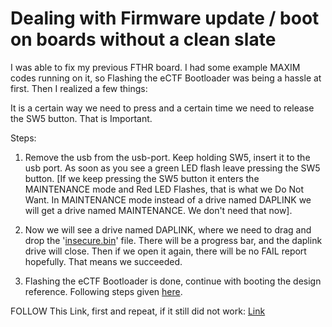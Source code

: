 # Dealing with Firmware update / boot on boards without a clean slate 

I was able to fix my previous FTHR board. I had some example MAXIM codes running on it, so Flashing the eCTF Bootloader was being a hassle at first. Then I realized a few things:

It is a certain way we need to press and a certain time we need to release the SW5 button. That is Important.

Steps:
1. Remove the usb from the usb-port. Keep holding SW5, insert it to the usb port. As soon as you see a green LED flash leave pressing the SW5 button. 
[If we keep pressing the SW5 button it enters the MAINTENANCE mode and Red LED Flashes, that is what we Do Not Want. In MAINTENANCE mode instead of a drive named DAPLINK we will get a drive named MAINTENANCE. We don't need that now].

2. Now we will see a drive named DAPLINK, where we need to drag and drop the '[insecure.bin](https://rules.ectf.mitre.org/_downloads/6176d2473ff417b11a757dd7967b19c2/insecure.bin)' file. There will be a progress bar, and the daplink drive will close. Then if we open it again, there will be no FAIL report hopefully. That means we succeeded.

4. Flashing the eCTF Bootloader is done, continue with booting the design reference. Following steps given [here](https://github.com/SartJ/SEMO_eCTF_Notes/tree/main).

FOLLOW This Link, first and repeat, if it still did not work: [Link](https://rules.ectf.mitre.org/2025/getting_started/daplink.html)
